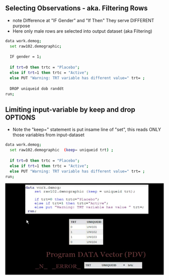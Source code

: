 ## Selecting Observations - aka. Filtering Rows
* note Difference at "IF Gender" and "If Then" They serve DIFFERENT purpose
* Here only male rows are selected into output dataset (aka Filtering)

```bash
data work.demog;
  set raw102.demographic; 
  
  IF gender = 1;
  
  if trt=0 then trtc = "Placebo";
  else if trt=1 then trtc = "Active";
  else PUT "Warning: TRT variable has different value=" trt= ;
  
  DROP uniqueid dob randdt
run; 
```

## Limiting input-variable by keep and drop OPTIONS
* Note the "keep=" statement is put insame line of "set", this reads ONLY those variables from input-dataset
```bash
data work.demog;
  set raw102.demographic  (keep= uniqueid trt) ; 
  
  if trt=0 then trtc = "Placebo";
  else if trt=1 then trtc = "Active";
  else PUT "Warning: TRT variable has different value=" trt= ;
run;
```

![PDV Image](Capture_PDV_chap02.PNG)
